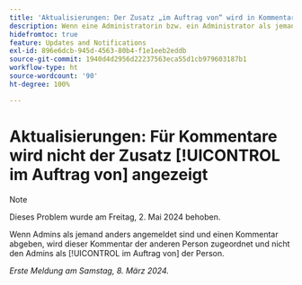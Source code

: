 ```yaml
---
title: 'Aktualisierungen: Der Zusatz „im Auftrag von“ wird in Kommentaren nicht angezeigt'
description: Wenn eine Administratorin bzw. ein Administrator als jemand anderes angemeldet ist und einen Kommentar verfasst, wird dieser Kommentar der anderen Person zugeordnet und nicht der Administratorin bzw. dem Administrator im Auftrag der Person.
hidefromtoc: true
feature: Updates and Notifications
exl-id: 896e6dcb-945d-4563-80b4-f1e1eeb2eddb
source-git-commit: 1940d4d2956d22237563eca55d1cb979603187b1
workflow-type: ht
source-wordcount: '90'
ht-degree: 100%

---
```


# Aktualisierungen: Für Kommentare wird nicht der Zusatz [!UICONTROL im Auftrag von] angezeigt

>[!NOTE]
>
>Dieses Problem wurde am Freitag, 2. Mai 2024 behoben.

Wenn Admins als jemand anders angemeldet sind und einen Kommentar abgeben, wird dieser Kommentar der anderen Person zugeordnet und nicht den Admins als [!UICONTROL im Auftrag von] der Person.

_Erste Meldung am Samstag, 8. März 2024._

<!--CHECK ME - NO VIEWS APR-JUN 2025-->
